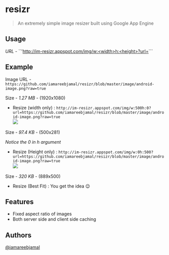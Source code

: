 # resizr
> An extremely simple image resizer built using Google App Engine

## Usage 

*URL* - ``'http://im-resizr.appspot.com/img/w:<width>h:<height>?url=<url>```

## Example

Image URL - `https://github.com/iamareebjamal/resizr/blob/master/image/android-image.png?raw=true`

Size - *1.27 MB* - (1920x1080)


- Resize (width only) : `http://im-resizr.appspot.com/img/w:500h:0?url=https://github.com/iamareebjamal/resizr/blob/master/image/android-image.png?raw=true`  
![](http://im-resizr.appspot.com/img/w:500h:0?url=https://github.com/iamareebjamal/resizr/blob/master/image/android-image.png?raw=true)  

Size - *97.4 KB* - (500x281)

*Notice the 0 in h <height> argument*

- Resize (Height only) : `http://im-resizr.appspot.com/img/w:0h:500?url=https://github.com/iamareebjamal/resizr/blob/master/image/android-image.png?raw=true`  
![](http://im-resizr.appspot.com/img/w:0h:500?url=https://github.com/iamareebjamal/resizr/blob/master/image/android-image.png?raw=true)  

Size - *320 KB* - (889x500)

- Resize (Best Fit) : You get the idea :wink:

## Features

- Fixed aspect ratio of images
- Both server side and client side caching

## Authors

[@iamareebjamal](https://github.com/iamareebjamal)
